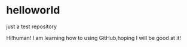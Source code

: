 # helloworld
just a test repository

Hi!human! I am learning how to using GitHub,hoping I will be good at it!
